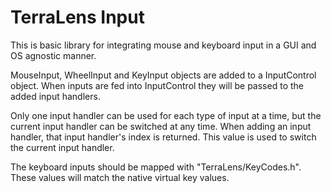 # TerraLens Input #

This is basic library for integrating mouse and keyboard input in a GUI and OS agnostic manner.

MouseInput, WheelInput and KeyInput objects are added to a InputControl object. When inputs are fed into InputControl they will be passed to the added input handlers.

Only one input handler can be used for each type of input at a time, but the current input handler can be switched at any time. When adding an input handler, that input handler's index is returned. This value is used to switch the current input handler.

The keyboard inputs should be mapped with "TerraLens/KeyCodes.h". These values will match the native virtual key values. 
